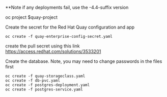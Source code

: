 **Note if any deployments fail, use the -4.4-suffix version

oc project $quay-project

Create the secret for the Red Hat Quay configuration and app
```
oc create -f quay-enterprise-config-secret.yaml
```

create the pull secret using this link https://access.redhat.com/solutions/3533201

Create the database. Note, you may need to change passwords in the files first

```
oc create -f quay-storageclass.yaml
oc create -f db-pvc.yaml
oc create -f postgres-deployment.yaml
oc create -f postgres-service.yaml
```